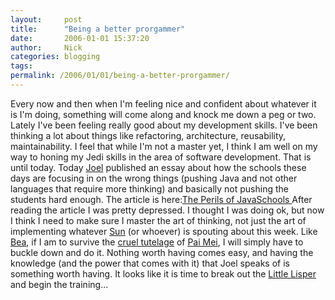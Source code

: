 ```yaml
---
layout:     post
title:      "Being a better prorgammer"
date:       2006-01-01 15:37:20
author:     Nick
categories: blogging
tags:  
permalink: /2006/01/01/being-a-better-prorgammer/
---
```

Every now and then when I'm feeling nice and confident about whatever it is I'm doing, something will come along and knock me down a peg or two. Lately I've been feeling really good about my development skills. I've been thinking a lot about things like refactoring, architecture, reusability, maintainability. I feel that while I'm not a master yet, I think I am well on my way to honing my Jedi skills in the area of software development. That is until today. Today [Joel](http://www.joelonsoftware.com/) published an essay about how the schools these days are focusing in on the wrong things (pushing Java and not other languages that require more thinking) and basically not pushing the students hard enough. The article is here:[The Perils of JavaSchools ](http://www.joelonsoftware.com/articles/ThePerilsofJavaSchools.html) After reading the article I was pretty depressed. I thought I was doing ok, but now I think I need to make sure I master the art of thinking, not just the art of implementing whatever [Sun](http://sun.com) (or whoever) is spouting about this week. Like [Bea](http://killbill.movies.go.com/vol2/castcrew/index.html), if I am to survive the [cruel tutelage](http://www.wannawiki.com/wiki/index.php/Survive_Pai_Mei) of [Pai Mei](http://killbill.movies.go.com/vol2/castcrew/gordonliu.html), I will simply have to buckle down and do it. Nothing worth having comes easy, and having the knowledge (and the power that comes with it) that Joel speaks of is something worth having. It looks like it is time to break out the [Little Lisper](http://www.amazon.com/gp/product/0023397632/104-0939561-6656763?v=glance&n=283155) and begin the training...
